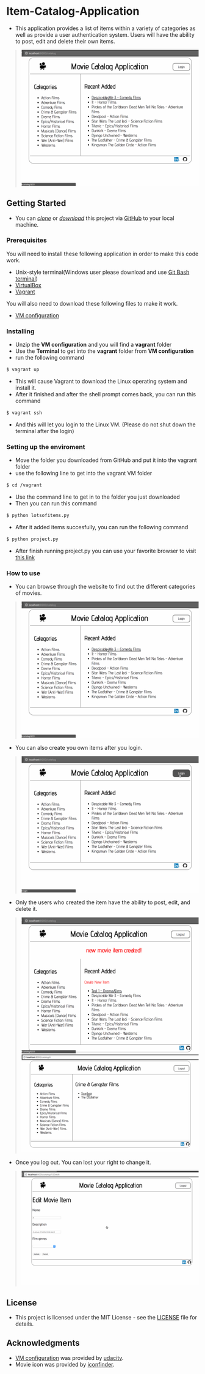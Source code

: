 # Item-Catalog-Application
* This application  provides a list of items within a variety of categories as well as provide a user authentication system.  Users will have the ability to post, edit and delete their own items.
> [![Image](gif/catalog1.gif)](Image)

## Getting Started
* You can *[clone](https://github.com/arrickx/Item-Catalog-Application.git)* or *[download](https://github.com/arrickx/Item-Catalog-Application.git)* this project via [GitHub](https://github.com) to your local machine.

### Prerequisites
You will need to install these following application in order to make this code work.
* Unix-style terminal(Windows user please download and use [Git Bash terminal](https://git-scm.com/downloads))
* [VirtualBox](https://www.virtualbox.org/wiki/Downloads)
* [Vagrant](https://www.vagrantup.com/downloads.html)

You will also need to download these following files to make it work.
* [VM configuration](https://d17h27t6h515a5.cloudfront.net/topher/2017/August/59822701_fsnd-virtual-machine/fsnd-virtual-machine.zip)

### Installing

* Unzip the **VM configuration** and you will find a **vagrant** folder
* Use the **Terminal** to get into the **vagrant** folder from **VM configuration**
* run the following command
```sh
$ vagrant up
```
* This will cause Vagrant to download the Linux operating system and install it.
* After it finished and after the shell prompt comes back, you can run this command
```sh
$ vagrant ssh
```
* And this will let you login to the Linux VM. (Please do not shut down the terminal after the login)

### Setting up the enviroment
* Move the folder you downloaded from GitHub and put it into the vagrant folder
* use the following line to get into the vagrant VM folder
```sh
$ cd /vagrant
```
* Use the command line to get in to the folder you just downloaded
* Then you can run this command
```sh
$ python lotsofitems.py
```
* After it added items succesfully, you can run the following command
```sh
$ python project.py
```
* After finish running project.py you can use your favorite browser to visit [this link](http://localhost:8000/)

### How to use
* You can browse through the website to find out the different categories of movies.
> [![Image](gif/catalog1.gif)](Image)
* You can also create you own items after you login.
> [![Image](gif/catalog2.gif)](Image)
* Only the users who created the item have the ability to post, edit, and delete it.
> [![Image](gif/catalog3.gif)](Image)
> [![Image](gif/catalog4.gif)](Image)
* Once you log out. You can lost your right to change it.
> [![Image](gif/catalog5.gif)](Image)

## License

* This project is licensed under the MIT License - see the [LICENSE](LICENSE) file for details.

## Acknowledgments
* [VM configuration](https://d17h27t6h515a5.cloudfront.net/topher/2017/August/59822701_fsnd-virtual-machine/fsnd-virtual-machine.zip) was provided by [udacity](https://www.udacity.com).
* Movie icon was provided by [iconfinder](https://www.iconfinder.com/icons/351069/camera_film_movie_rolls_video_icon).

